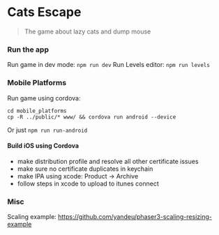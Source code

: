 # Cats Escape
> The game about lazy cats and dump mouse

### Run the app

Run game in dev mode: `npm run dev`
Run Levels editor: `npm run levels`

### Mobile Platforms

Run game using cordova:
```
cd mobile_platforms
cp -R ../public/* www/ && cordova run android --device
```
Or just `npm run run-android`

#### Build iOS using Cordova
- make distribution profile and resolve all other certificate issues
- make sure no certificate duplicates in keychain
- make IPA using xcode: Product -> Archive
- follow steps in xcode to upload to itunes connect

### Misc
Scaling example: https://github.com/yandeu/phaser3-scaling-resizing-example